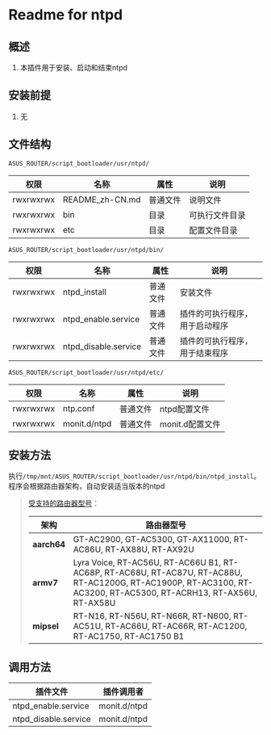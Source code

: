 # Readme for ntpd

## 概述

1. 本插件用于安装、启动和结束ntpd

## 安装前提

1. 无

## 文件结构

`ASUS_ROUTER/script_bootloader/usr/ntpd/`

| 权限      | 名称            | 属性     | 说明           |
| --------- | --------------- | -------- | -------------- |
| rwxrwxrwx | README_zh-CN.md | 普通文件 | 说明文件       |
| rwxrwxrwx | bin             | 目录     | 可执行文件目录 |
| rwxrwxrwx | etc             | 目录     | 配置文件目录   |

`ASUS_ROUTER/script_bootloader/usr/ntpd/bin/`

| 权限      | 名称                 | 属性     | 说明                           |
| --------- | -------------------- | -------- | ------------------------------ |
| rwxrwxrwx | ntpd_install         | 普通文件 | 安装文件                       |
| rwxrwxrwx | ntpd_enable.service  | 普通文件 | 插件的可执行程序，用于启动程序 |
| rwxrwxrwx | ntpd_disable.service | 普通文件 | 插件的可执行程序，用于结束程序 |

`ASUS_ROUTER/script_bootloader/usr/ntpd/etc/`

| 权限      | 名称         | 属性     | 说明            |
| --------- | ------------ | -------- | --------------- |
| rwxrwxrwx | ntp.conf     | 普通文件 | ntpd配置文件    |
| rwxrwxrwx | monit.d/ntpd | 普通文件 | monit.d配置文件 |

## 安装方法

执行`/tmp/mnt/ASUS_ROUTER/script_bootloader/usr/ntpd/bin/ntpd_install`。程序会根据路由器架构，自动安装适当版本的ntpd

   > [受支持的路由器型号](https://github.com/Entware/Entware/wiki/Install-on-Asus-stock-firmware)：
   >
   > | 架构        | 路由器型号                                                                                                                                                        |
   > | ----------- | ----------------------------------------------------------------------------------------------------------------------------------------------------------------- |
   > | **aarch64** | GT-AC2900, GT-AC5300, GT-AX11000, RT-AC86U, RT-AX88U, RT-AX92U                                                                                                    |
   > | **armv7**   | Lyra Voice, RT-AC56U, RT-AC66U B1, RT-AC68P, RT-AC68U, RT-AC87U, RT-AC88U, RT-AC1200G, RT-AC1900P, RT-AC3100, RT-AC3200, RT-AC5300, RT-ACRH13, RT-AX56U, RT-AX58U |
   > | **mipsel**  | RT-N16, RT-N56U, RT-N66R, RT-N600, RT-AC51U, RT-AC66U, RT-AC66R, RT-AC1200, RT-AC1750, RT-AC1750 B1                                                               |

## 调用方法

| 插件文件             | 插件调用者   |
| -------------------- | ------------ |
| ntpd_enable.service  | monit.d/ntpd |
| ntpd_disable.service | monit.d/ntpd |